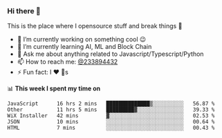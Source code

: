 ### Hi there 👋

<!--
**a233894432/a233894432** is a ✨ _special_ ✨ repository because its `README.md` (this file) appears on your GitHub profile.

Here are some ideas to get you started:

- 🔭 I’m currently working on ...
- 🌱 I’m currently learning ...
- 👯 I’m looking to collaborate on ...
- 🤔 I’m looking for help with ...
- 💬 Ask me about ...
- 📫 How to reach me: ...
- 😄 Pronouns: ...
- ⚡ Fun fact: ...
-->
 
 
This is the place where I opensource stuff and break things :rofl:

- 🔭 I’m currently working on something cool :wink:
- 🌱 I’m currently learning AI, ML and Block Chain
- 💬 Ask me about anything related to Javascript/Typescript/Python
- 📫 How to reach me: [@233894432](https://twitter.com/233894432)
- ⚡ Fun fact: I :heart: :dog:s

📊 **This week I spent my time on**
<!--START_SECTION:waka-->
```text
JavaScript      16 hrs 2 mins   ██████████████▒░░░░░░░░░░   56.87 % 
Other           11 hrs 5 mins   █████████▓░░░░░░░░░░░░░░░   39.33 % 
WiX Installer   42 mins         ▓░░░░░░░░░░░░░░░░░░░░░░░░   02.53 % 
JSON            10 mins         ░░░░░░░░░░░░░░░░░░░░░░░░░   00.64 % 
HTML            7 mins          ░░░░░░░░░░░░░░░░░░░░░░░░░   00.43 % 
```
<!--END_SECTION:waka-->
